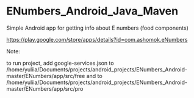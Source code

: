 # ENumbers_Android_Java_Maven
Simple Android app for getting info about E numbers (food components)

https://play.google.com/store/apps/details?id=com.ashomok.eNumbers

Note:

to run project, add google-services.json to 
/home/yuliia/Documents/projects/android_projects/ENumbers_Android-master/ENumbers/app/src/free and to /home/yuliia/Documents/projects/android_projects/ENumbers_Android-master/ENumbers/app/src/pro


